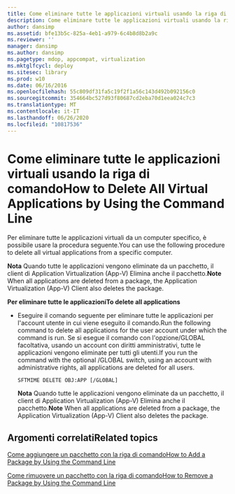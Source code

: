 ```yaml
---
title: Come eliminare tutte le applicazioni virtuali usando la riga di comando
description: Come eliminare tutte le applicazioni virtuali usando la riga di comando
author: dansimp
ms.assetid: bfe13b5c-825a-4eb1-a979-6c4b8d8b2a9c
ms.reviewer: ''
manager: dansimp
ms.author: dansimp
ms.pagetype: mdop, appcompat, virtualization
ms.mktglfcycl: deploy
ms.sitesec: library
ms.prod: w10
ms.date: 06/16/2016
ms.openlocfilehash: 55c809df31fa5c19f2f1a56c143d492b092156c0
ms.sourcegitcommit: 354664bc527d93f80687cd2eba70d1eea024c7c3
ms.translationtype: MT
ms.contentlocale: it-IT
ms.lasthandoff: 06/26/2020
ms.locfileid: "10817536"
---
```

# <span data-ttu-id="3edfe-103">Come eliminare tutte le applicazioni virtuali usando la riga di comando</span><span class="sxs-lookup"><span data-stu-id="3edfe-103">How to Delete All Virtual Applications by Using the Command Line</span></span>


<span data-ttu-id="3edfe-104">Per eliminare tutte le applicazioni virtuali da un computer specifico, è possibile usare la procedura seguente.</span><span class="sxs-lookup"><span data-stu-id="3edfe-104">You can use the following procedure to delete all virtual applications from a specific computer.</span></span>

<span data-ttu-id="3edfe-105">**Nota**  Quando tutte le applicazioni vengono eliminate da un pacchetto, il client di Application Virtualization (App-V) Elimina anche il pacchetto.</span><span class="sxs-lookup"><span data-stu-id="3edfe-105">**Note** When all applications are deleted from a package, the Application Virtualization (App-V) Client also deletes the package.</span></span>

 

**<span data-ttu-id="3edfe-106">Per eliminare tutte le applicazioni</span><span class="sxs-lookup"><span data-stu-id="3edfe-106">To delete all applications</span></span>**

-   <span data-ttu-id="3edfe-107">Eseguire il comando seguente per eliminare tutte le applicazioni per l'account utente in cui viene eseguito il comando.</span><span class="sxs-lookup"><span data-stu-id="3edfe-107">Run the following command to delete all applications for the user account under which the command is run.</span></span> <span data-ttu-id="3edfe-108">Se si esegue il comando con l'opzione/GLOBAL facoltativa, usando un account con diritti amministrativi, tutte le applicazioni vengono eliminate per tutti gli utenti.</span><span class="sxs-lookup"><span data-stu-id="3edfe-108">If you run the command with the optional /GLOBAL switch, using an account with administrative rights, all applications are deleted for all users.</span></span>

    `SFTMIME DELETE OBJ:APP [/GLOBAL]`

    <span data-ttu-id="3edfe-109">**Nota**  Quando tutte le applicazioni vengono eliminate da un pacchetto, il client di Application Virtualization (App-V) Elimina anche il pacchetto.</span><span class="sxs-lookup"><span data-stu-id="3edfe-109">**Note** When all applications are deleted from a package, the Application Virtualization (App-V) Client also deletes the package.</span></span>

     

## <span data-ttu-id="3edfe-110">Argomenti correlati</span><span class="sxs-lookup"><span data-stu-id="3edfe-110">Related topics</span></span>


[<span data-ttu-id="3edfe-111">Come aggiungere un pacchetto con la riga di comando</span><span class="sxs-lookup"><span data-stu-id="3edfe-111">How to Add a Package by Using the Command Line</span></span>](how-to-add-a-package-by-using-the-command-line.md)

[<span data-ttu-id="3edfe-112">Come rimuovere un pacchetto con la riga di comando</span><span class="sxs-lookup"><span data-stu-id="3edfe-112">How to Remove a Package by Using the Command Line</span></span>](how-to-remove-a-package-by-using-the-command-line.md)

 

 





